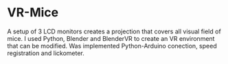 # VR-Mice
A setup of 3 LCD monitors creates a projection that covers all visual field of mice. I used Python, Blender and BlenderVR to create an VR environment that can be modified. Was implemented Python-Arduino conection, speed registration and lickometer.
